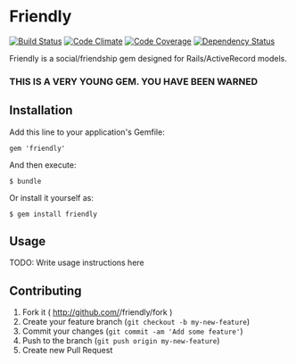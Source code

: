 # Friendly
[![Build Status](https://travis-ci.org/thejchap/friendly.svg?branch=master)](https://travis-ci.org/thejchap/friendly) 
[![Code Climate](https://codeclimate.com/github/thejchap/friendly.png)](https://codeclimate.com/github/thejchap/friendly)
[![Code Coverage](https://codeclimate.com/github/thejchap/friendly/coverage.png)](https://codeclimate.com/github/thejchap/friendly)
[![Dependency Status](https://gemnasium.com/thejchap/friendly.svg)](https://gemnasium.com/thejchap/friendly)

Friendly is a social/friendship gem designed for Rails/ActiveRecord models.

### THIS IS A VERY YOUNG GEM. YOU HAVE BEEN WARNED

## Installation

Add this line to your application's Gemfile:

    gem 'friendly'

And then execute:

    $ bundle

Or install it yourself as:

    $ gem install friendly

## Usage

TODO: Write usage instructions here

## Contributing

1. Fork it ( http://github.com/<my-github-username>/friendly/fork )
2. Create your feature branch (`git checkout -b my-new-feature`)
3. Commit your changes (`git commit -am 'Add some feature'`)
4. Push to the branch (`git push origin my-new-feature`)
5. Create new Pull Request
